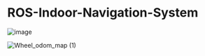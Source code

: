 # ROS-Indoor-Navigation-System

![image](https://user-images.githubusercontent.com/86829520/151217551-51ed2990-78cd-410c-a529-1bdd8cb1fb44.png)

![Wheel_odom_map (1)](https://user-images.githubusercontent.com/86829520/151218846-9ce25291-2f7c-425d-9dfa-ccd7ab473cee.png)


